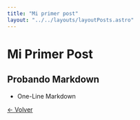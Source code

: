 ```yaml
---
title: "Mi primer post"
layout: "../../layouts/layoutPosts.astro"
---
```


# Mi Primer Post

## Probando Markdown

- One-Line Markdown

[&larr; Volver](/posts)